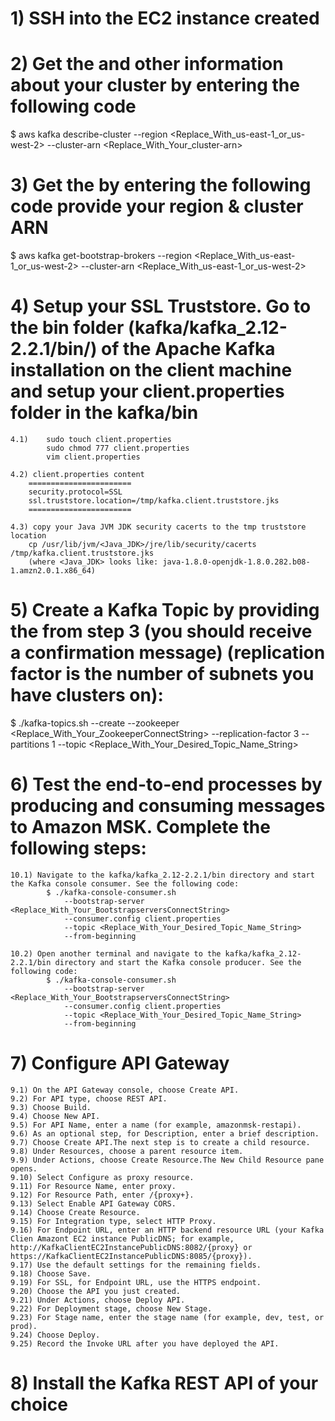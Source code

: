 # 1) SSH into the EC2 instance created

# 2) Get the <ZooKeeperConnectionString> and other information about your cluster by entering the following code
$ aws kafka describe-cluster 
    --region <Replace_With_us-east-1_or_us-west-2> 
    --cluster-arn <Replace_With_Your_cluster-arn> 

# 3) Get the <BootstrapBrokerString> by entering the following code provide your region & cluster ARN
$ aws kafka get-bootstrap-brokers
    --region <Replace_With_us-east-1_or_us-west-2>
    --cluster-arn <Replace_With_us-east-1_or_us-west-2>

# 4) Setup your SSL Truststore. Go to the bin folder (kafka/kafka_2.12-2.2.1/bin/) of the Apache Kafka installation on the client machine and setup your client.properties folder in the kafka/bin
    4.1)    sudo touch client.properties
            sudo chmod 777 client.properties
            vim client.properties

    4.2) client.properties content
        =======================
        security.protocol=SSL
        ssl.truststore.location=/tmp/kafka.client.truststore.jks
        =======================

    4.3) copy your Java JVM JDK security cacerts to the tmp truststore location
        cp /usr/lib/jvm/<Java_JDK>/jre/lib/security/cacerts /tmp/kafka.client.truststore.jks
        (where <Java_JDK> looks like: java-1.8.0-openjdk-1.8.0.282.b08-1.amzn2.0.1.x86_64)


# 5) Create a Kafka Topic by providing the <ZooKeeperConnectionString> from step 3 (you should receive a confirmation message) (replication factor is the number of subnets you have clusters on):
$ ./kafka-topics.sh
    --create
    --zookeeper <Replace_With_Your_ZookeeperConnectString>
    --replication-factor 3
    --partitions 1
    --topic <Replace_With_Your_Desired_Topic_Name_String>

# 6) Test the end-to-end processes by producing and consuming messages to Amazon MSK. Complete the following steps:    
    10.1) Navigate to the kafka/kafka_2.12-2.2.1/bin directory and start the Kafka console consumer. See the following code:
            $ ./kafka-console-consumer.sh
                --bootstrap-server <Replace_With_Your_BootstrapserversConnectString>
                --consumer.config client.properties
                --topic <Replace_With_Your_Desired_Topic_Name_String>
                --from-beginning 

    10.2) Open another terminal and navigate to the kafka/kafka_2.12-2.2.1/bin directory and start the Kafka console producer. See the following code:
            $ ./kafka-console-consumer.sh
                --bootstrap-server <Replace_With_Your_BootstrapserversConnectString>
                --consumer.config client.properties
                --topic <Replace_With_Your_Desired_Topic_Name_String>
                --from-beginning

# 7) Configure API Gateway
    9.1) On the API Gateway console, choose Create API.
    9.2) For API type, choose REST API.
    9.3) Choose Build.
    9.4) Choose New API.
    9.5) For API Name, enter a name (for example, amazonmsk-restapi).
    9.6) As an optional step, for Description, enter a brief description.
    9.7) Choose Create API.The next step is to create a child resource.
    9.8) Under Resources, choose a parent resource item.
    9.9) Under Actions, choose Create Resource.The New Child Resource pane opens.
    9.10) Select Configure as proxy resource.
    9.11) For Resource Name, enter proxy.
    9.12) For Resource Path, enter /{proxy+}.
    9.13) Select Enable API Gateway CORS.
    9.14) Choose Create Resource.
    9.15) For Integration type, select HTTP Proxy.
    9.16) For Endpoint URL, enter an HTTP backend resource URL (your Kafka Clien Amazont EC2 instance PublicDNS; for example, http://KafkaClientEC2InstancePublicDNS:8082/{proxy} or https://KafkaClientEC2InstancePublicDNS:8085/{proxy}).
    9.17) Use the default settings for the remaining fields.
    9.18) Choose Save.
    9.19) For SSL, for Endpoint URL, use the HTTPS endpoint.
    9.20) Choose the API you just created.
    9.21) Under Actions, choose Deploy API.
    9.22) For Deployment stage, choose New Stage.
    9.23) For Stage name, enter the stage name (for example, dev, test, or prod).
    9.24) Choose Deploy.
    9.25) Record the Invoke URL after you have deployed the API.

# 8) Install the Kafka REST API of your choice
